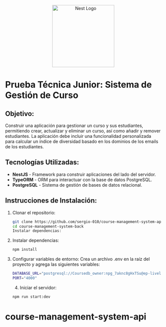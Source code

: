 <p align="center">
  <a href="http://nestjs.com/" target="blank"><img src="https://nestjs.com/img/logo-small.svg" width="200" alt="Nest Logo" /></a>
</p>

# Prueba Técnica Junior: Sistema de Gestión de Curso

## Objetivo:

Construir una aplicación para gestionar un curso y sus estudiantes, permitiendo crear, actualizar y eliminar un curso, así como añadir y remover estudiantes. La aplicación debe incluir una funcionalidad personalizada para calcular un índice de diversidad basado en los dominios de los emails de los estudiantes.

## Tecnologías Utilizadas:

- **NestJS** - Framework para construir aplicaciones del lado del servidor.
- **TypeORM** - ORM para interactuar con la base de datos PostgreSQL.
- **PostgreSQL** - Sistema de gestión de bases de datos relacional.

## Instrucciones de Instalación:

1. Clonar el repositorio:

   ```bash
   git clone https://github.com/sergio-010/course-management-system-api.git
   cd course-management-system-back
   Instalar dependencias:
   ```

2. Instalar dependencias:

   ```bash
   npm install
   ```

3. Configurar variables de entorno:
   Crea un archivo .env en la raíz del proyecto y agrega las siguientes variables:

   ```bash
   DATABASE_URL="postgresql://Coursedb_owner:npg_7aknc8gHxTSu@ep-lively-morning-a4ewojpe-pooler.us-east-1.aws.neon.tech/Coursedb?sslmode=require"
   PORT="4000"
   ```

   4. Iniciar el servidor:

   ```bash
   npm run start:dev
   ```

# course-management-system-api
